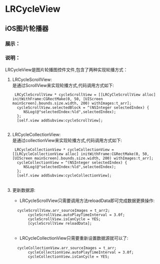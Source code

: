 # LRCycleView

## iOS图片轮播器

### 展示：


### 说明：
LRCycleView是图片轮播图控件文件,包含了两种实现轮播方式：

1. LRCycleScrollView:  
   是通过ScrollView来实现轮播方式,代码调用方式如下:  
   <pre>
   <code> LRCyCleScrollView * cycleScrollView = [[LRCyCleScrollView alloc] initWithFrame:CGRectMake(0, 50, [UIScreen mainScreen].bounds.size.width, 200) withImages:t_arr];
     cycleScrollView.selectedBlock = ^(NSInteger selectedIndex) {
        NSLog(@"selectedIndex:%ld",selectedIndex);
   	 };
     [self.view addSubview:cycleScrollView];</code>
	</pre>
   
    
2. LRCycleCollectionView:  
	是通过collectionView来实现轮播方式,代码调用方式如下:  
   <pre>
   <code> LRCycleCollectionView * cycleCollectionView = [[LRCycleCollectionView alloc] initWithFrame:CGRectMake(0, 50, [UIScreen mainScreen].bounds.size.width, 200) withImages:t_arr];
     cycleCollectionView = ^(NSInteger selectedIndex) {
        NSLog(@"selectedIndex:%ld",selectedIndex);
   	 };
     [self.view addSubview:cycleCollectionView];</code>
	</pre>
	
3. 更新数据源:  
	* LRCycleScrollView只需要调用方法reloadData即可完成数据更换操作:
   <pre> <code> cycleScrollView.arr_sourceImages = t_arr2;
      	  cycleScrollView.autoPlayTimeInterval = 3.0f;
          cycleScrollView.isCanCycle = YES;
          [cycleScrollView reloadData];</code>
	</pre>
	
	* LRCycleCollectionView只需要重新设置数据源就可以了:
   <pre> <code> cycleCollectionView.arr_sourceImages = t_arr;
          cycleCollectionView.autoPlayTimeInterval = 3.0f;
    	  cycleCollectionView.isCanCycle = YES;</code>
	</pre>


	
	
	
 
 
